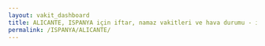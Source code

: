 ```yaml
---
layout: vakit_dashboard
title: ALICANTE, ISPANYA için iftar, namaz vakitleri ve hava durumu - ilçe/eyalet seç
permalink: /ISPANYA/ALICANTE/
---
```


<script type="text/javascript">
  var GLOBAL_COUNTRY = 'ISPANYA';
  var GLOBAL_CITY = 'ALICANTE';
  var GLOBAL_STATE = '';
  var lat = 72;
  var lon = 21;
</script>

